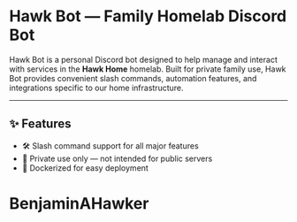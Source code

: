 # Hawk Bot — Family Homelab Discord Bot

Hawk Bot is a personal Discord bot designed to help manage and interact with services in the **Hawk Home** homelab. Built for private family use, Hawk Bot provides convenient slash commands, automation features, and integrations specific to our home infrastructure.

---

## ✨ Features

- 🛠️ Slash command support for all major features
- 🔐 Private use only — not intended for public servers
- 🐳 Dockerized for easy deployment
# BenjaminAHawker
